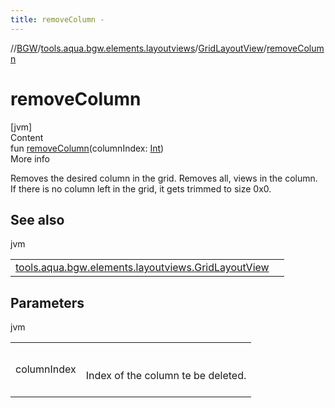 ```yaml
---
title: removeColumn -
---
```

//[BGW](../../../index.md)/[tools.aqua.bgw.elements.layoutviews](../index.md)/[GridLayoutView](index.md)/[removeColumn](remove-column.md)



# removeColumn  
[jvm]  
Content  
fun [removeColumn](remove-column.md)(columnIndex: [Int](https://kotlinlang.org/api/latest/jvm/stdlib/kotlin/-int/index.html))  
More info  


Removes the desired column in the grid. Removes all, views in the column. If there is no column left in the grid, it gets trimmed to size 0x0.



## See also  
  
jvm  
  
| | |
|---|---|
| <a name="tools.aqua.bgw.elements.layoutviews/GridLayoutView/removeColumn/#kotlin.Int/PointingToDeclaration/"></a>[tools.aqua.bgw.elements.layoutviews.GridLayoutView](remove-empty-columns.md)| <a name="tools.aqua.bgw.elements.layoutviews/GridLayoutView/removeColumn/#kotlin.Int/PointingToDeclaration/"></a>|
  


## Parameters  
  
jvm  
  
| | |
|---|---|
| <a name="tools.aqua.bgw.elements.layoutviews/GridLayoutView/removeColumn/#kotlin.Int/PointingToDeclaration/"></a>columnIndex| <a name="tools.aqua.bgw.elements.layoutviews/GridLayoutView/removeColumn/#kotlin.Int/PointingToDeclaration/"></a><br><br>Index of the column te be deleted.<br><br>|
  
  




